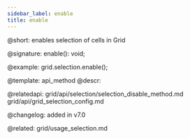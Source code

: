 ```yaml
---
sidebar_label: enable
title: enable
---          
```


@short: enables selection of cells in Grid

@signature: enable(): void;

@example:
grid.selection.enable();

@template: api_method
@descr:

@relatedapi: 
grid/api/selection/selection_disable_method.md
grid/api/grid_selection_config.md

@changelog:
added in v7.0

@related: grid/usage_selection.md

